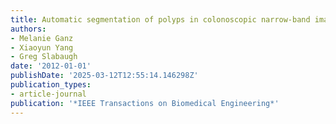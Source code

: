 ```yaml
---
title: Automatic segmentation of polyps in colonoscopic narrow-band imaging data
authors:
- Melanie Ganz
- Xiaoyun Yang
- Greg Slabaugh
date: '2012-01-01'
publishDate: '2025-03-12T12:55:14.146298Z'
publication_types:
- article-journal
publication: '*IEEE Transactions on Biomedical Engineering*'
---
```

